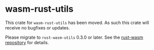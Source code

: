 # wasm-rust-utils

This crate for `wasm-rust-utils` has been moved. As such this crate will receive no bugfixes or updates.

Please migrate to `rust-wasm-utils` 0.3.0 or later. See the [rust-wasm repository](https://github.com/jsonnull/rust-wasm) for details.
